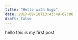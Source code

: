 ```yaml
---
title: "Hello with hugo"
date: 2017-08-10T13:43:49-07:00
draft: false
---
```


hello this is my first post
